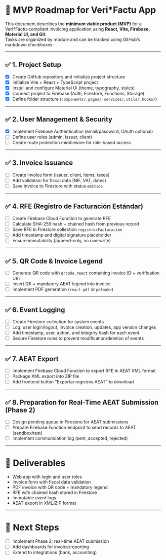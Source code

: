 # 📌 MVP Roadmap for Veri*Factu App

This document describes the **minimum viable product (MVP)** for a Veri*Factu-compliant invoicing application using **React, Vite, Firebase, Material UI, and Git**.  
Tasks are organized by module and can be tracked using GitHub’s markdown checkboxes.

---

## ✅ 1. Project Setup
- [x] Create GitHub repository and initialize project structure
- [x] Initialize Vite + React + TypeScript project
- [x] Install and configure Material UI (theme, typography, styles)
- [x] Connect project to Firebase (Auth, Firestore, Functions, Storage)
- [x] Define folder structure (`components/`, `pages/`, `services/`, `utils/`, `hooks/`)

---

## ✅ 2. User Management & Security
- [x] Implement Firebase Authentication (email/password, OAuth optional)
- [ ] Define user roles (admin, issuer, client)
- [ ] Create route protection middleware for role-based access

---

## ✅ 3. Invoice Issuance
- [ ] Create invoice form (issuer, client, items, taxes)
- [ ] Add validation for fiscal data (NIF, VAT, dates)
- [ ] Save invoice to Firestore with status `emitida`

---

## ✅ 4. RFE (Registro de Facturación Estándar)
- [ ] Create Firebase Cloud Function to generate RFE
- [ ] Calculate SHA-256 hash + chained hash from previous record
- [ ] Save RFE in Firestore collection `registrosFacturacion`
- [ ] Add timestamp and digital signature placeholder
- [ ] Ensure immutability (append-only, no overwrite)

---

## ✅ 5. QR Code & Invoice Legend
- [ ] Generate QR code with `qrcode.react` containing invoice ID + verification URL
- [ ] Insert QR + mandatory AEAT legend into invoice
- [ ] Implement PDF generation (`react-pdf` or `pdfmake`)

---

## ✅ 6. Event Logging
- [ ] Create Firestore collection for system events
- [ ] Log: user login/logout, invoice creation, updates, app version changes
- [ ] Add timestamp, user, action, and integrity hash for each event
- [ ] Secure Firestore rules to prevent modification/deletion of events

---

## ✅ 7. AEAT Export
- [ ] Implement Firebase Cloud Function to export RFE in AEAT XML format
- [ ] Package XML export into ZIP file
- [ ] Add frontend button “Exportar registros AEAT” to download

---

## ✅ 8. Preparation for Real-Time AEAT Submission (Phase 2)
- [ ] Design pending queue in Firestore for AEAT submissions
- [ ] Prepare Firebase Function endpoint to send records to AEAT (sandbox/test)
- [ ] Implement communication log (sent, accepted, rejected)

---

# 🎯 Deliverables
- Web app with login and user roles  
- Invoice form with fiscal data validation  
- PDF invoice with QR code + mandatory legend  
- RFE with chained hash stored in Firestore  
- Immutable event logs  
- AEAT export in XML/ZIP format  

---

# 📅 Next Steps
- [ ] Implement Phase 2: real-time AEAT submission  
- [ ] Add dashboards for invoice/reporting  
- [ ] Extend to integrations (bank, accounting)  
